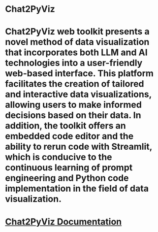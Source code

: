 # Chat2PyViz

# Chat2PyViz web toolkit presents a novel method of data visualization that incorporates both LLM and AI technologies into a user-friendly web-based interface. This platform facilitates the creation of tailored and interactive data visualizations, allowing users to make informed decisions based on their data. In addition, the toolkit offers an embedded code editor and the ability to rerun code with Streamlit, which is conducive to the continuous learning of prompt engineering and Python code implementation in the field of data visualization.

# [Chat2PyViz Documentation](https://github.com/almadish/Chat2PyViz/blob/8868270245bae1bc21b4f5f3c917882ef43ffb80/Chat2PyViz__A_Toolkit_for_Generating_Data_Visualization_from_Natural_Language_Prompts_for_Python_Final.pdf)

<!--
**Chat2PyViz/Chat2PyViz** is a ✨ _special_ ✨ repository because its `README.md` (this file) appears on your GitHub profile.

Here are some ideas to get you started:

- 🔭 I’m currently working on ...
- 🌱 I’m currently learning ...
- 👯 I’m looking to collaborate on ...
- 🤔 I’m looking for help with ...
- 💬 Ask me about ...
- 📫 How to reach me: ...
- 😄 Pronouns: ...
- ⚡ Fun fact: ...
-->
